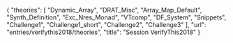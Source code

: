 {
    "theories": [
        "Dynamic_Array",
        "DRAT_Misc",
        "Array_Map_Default",
        "Synth_Definition",
        "Exc_Nres_Monad",
        "VTcomp",
        "DF_System",
        "Snippets",
        "Challenge1",
        "Challenge1_short",
        "Challenge2",
        "Challenge3"
    ],
    "url": "entries/verifythis2018/theories",
    "title": "Session VerifyThis2018"
}